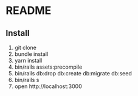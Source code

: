 # README

## Install

1. git clone
1. bundle install
1. yarn install
1. bin/rails assets:precompile
1. bin/rails db:drop db:create db:migrate db:seed
1. bin/rails s
2. open http://localhost:3000
